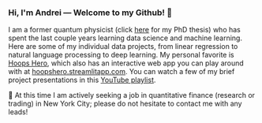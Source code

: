 ### Hi, I'm Andrei — Welcome to my Github! 👋

I am a former quantum physicist (click [here](https://dash.harvard.edu/handle/1/41121324) for my PhD thesis) who has spent the last couple years learning data science and machine learning.   Here are some of my individual data projects, from linear regression to natural language processing to deep learning.  My personal favorite is [Hoops Hero](https://github.com/andreilevin/HoopsHero), which also has an interactive web app you can play around with at [hoopshero.streamlitapp.com](https://hoopshero.streamlitapp.com).  You can watch a few of my brief project presentations in this [YouTube playlist](https://www.youtube.com/playlist?list=PLp0KPsix0c83NVM9DUZZZ6CvinG6qOK0M).

📌 At this time I am actively seeking a job in quantitative finance (research or trading) in New York City; please do not hesitate to contact me with any leads!

<!--
**andreilevin/andreilevin** is a ✨ _special_ ✨ repository because its `README.md` (this file) appears on your GitHub profile.

Here are some ideas to get you started:

- 🔭 I’m currently working on ...
- 🌱 I’m currently learning ...
- 👯 I’m looking to collaborate on ...
- 🤔 I’m looking for help with ...
- 💬 Ask me about ...
- 📫 How to reach me: ...
- 😄 Pronouns: ...
- ⚡ Fun fact: ...
-->
